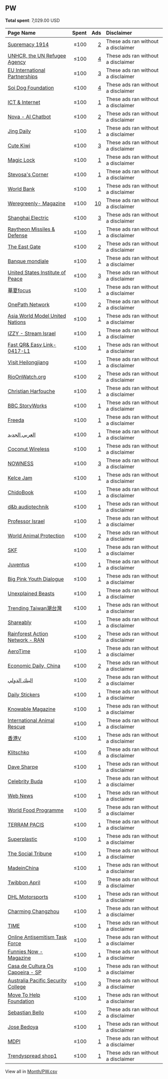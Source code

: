 ## PW
**Total spent**: 7,029.00 USD

|Page Name|Spent|Ads|Disclaimer|
|:---|---:|---:|:---|
|[Supremacy 1914](https://www.facebook.com/200480966638039)|≤100|[2](https://www.facebook.com/ads/library/?active_status=all&ad_type=political_and_issue_ads&country=PW&view_all_page_id=200480966638039&search_type=page&media_type=all)|These ads ran without a disclaimer|
|[UNHCR, the UN Refugee Agency](https://www.facebook.com/13204463437)|≤100|[4](https://www.facebook.com/ads/library/?active_status=all&ad_type=political_and_issue_ads&country=PW&view_all_page_id=13204463437&search_type=page&media_type=all)|These ads ran without a disclaimer|
|[EU International Partnerships](https://www.facebook.com/287842647957979)|≤100|[3](https://www.facebook.com/ads/library/?active_status=all&ad_type=political_and_issue_ads&country=PW&view_all_page_id=287842647957979&search_type=page&media_type=all)|These ads ran without a disclaimer|
|[Soi Dog Foundation](https://www.facebook.com/108625789179165)|≤100|[4](https://www.facebook.com/ads/library/?active_status=all&ad_type=political_and_issue_ads&country=PW&view_all_page_id=108625789179165&search_type=page&media_type=all)|These ads ran without a disclaimer|
|[ICT & Internet](https://www.facebook.com/110949418465229)|≤100|[1](https://www.facebook.com/ads/library/?active_status=all&ad_type=political_and_issue_ads&country=PW&view_all_page_id=110949418465229&search_type=page&media_type=all)|These ads ran without a disclaimer|
|[Nova - AI Chatbot](https://www.facebook.com/106348682400630)|≤100|[2](https://www.facebook.com/ads/library/?active_status=all&ad_type=political_and_issue_ads&country=PW&view_all_page_id=106348682400630&search_type=page&media_type=all)|These ads ran without a disclaimer|
|[Jing Daily](https://www.facebook.com/315543515306)|≤100|[1](https://www.facebook.com/ads/library/?active_status=all&ad_type=political_and_issue_ads&country=PW&view_all_page_id=315543515306&search_type=page&media_type=all)|These ads ran without a disclaimer|
|[Cute Kiwi](https://www.facebook.com/110463704610731)|≤100|[3](https://www.facebook.com/ads/library/?active_status=all&ad_type=political_and_issue_ads&country=PW&view_all_page_id=110463704610731&search_type=page&media_type=all)|These ads ran without a disclaimer|
|[Magic Lock](https://www.facebook.com/100738672408911)|≤100|[1](https://www.facebook.com/ads/library/?active_status=all&ad_type=political_and_issue_ads&country=PW&view_all_page_id=100738672408911&search_type=page&media_type=all)|These ads ran without a disclaimer|
|[Stevosa's Corner](https://www.facebook.com/103968065823281)|≤100|[1](https://www.facebook.com/ads/library/?active_status=all&ad_type=political_and_issue_ads&country=PW&view_all_page_id=103968065823281&search_type=page&media_type=all)|These ads ran without a disclaimer|
|[World Bank](https://www.facebook.com/153371894688575)|≤100|[1](https://www.facebook.com/ads/library/?active_status=all&ad_type=political_and_issue_ads&country=PW&view_all_page_id=153371894688575&search_type=page&media_type=all)|These ads ran without a disclaimer|
|[Weregreenly- Magazine](https://www.facebook.com/100374392742057)|≤100|[10](https://www.facebook.com/ads/library/?active_status=all&ad_type=political_and_issue_ads&country=PW&view_all_page_id=100374392742057&search_type=page&media_type=all)|These ads ran without a disclaimer|
|[Shanghai Electric](https://www.facebook.com/102415047928145)|≤100|[3](https://www.facebook.com/ads/library/?active_status=all&ad_type=political_and_issue_ads&country=PW&view_all_page_id=102415047928145&search_type=page&media_type=all)|These ads ran without a disclaimer|
|[Raytheon Missiles & Defense](https://www.facebook.com/722256984867966)|≤100|[1](https://www.facebook.com/ads/library/?active_status=all&ad_type=political_and_issue_ads&country=PW&view_all_page_id=722256984867966&search_type=page&media_type=all)|These ads ran without a disclaimer|
|[The East Gate](https://www.facebook.com/343786409509707)|≤100|[2](https://www.facebook.com/ads/library/?active_status=all&ad_type=political_and_issue_ads&country=PW&view_all_page_id=343786409509707&search_type=page&media_type=all)|These ads ran without a disclaimer|
|[Banque mondiale](https://www.facebook.com/155174084508744)|≤100|[1](https://www.facebook.com/ads/library/?active_status=all&ad_type=political_and_issue_ads&country=PW&view_all_page_id=155174084508744&search_type=page&media_type=all)|These ads ran without a disclaimer|
|[United States Institute of Peace](https://www.facebook.com/75608370019)|≤100|[3](https://www.facebook.com/ads/library/?active_status=all&ad_type=political_and_issue_ads&country=PW&view_all_page_id=75608370019&search_type=page&media_type=all)|These ads ran without a disclaimer|
|[華夏focus](https://www.facebook.com/103659765532260)|≤100|[1](https://www.facebook.com/ads/library/?active_status=all&ad_type=political_and_issue_ads&country=PW&view_all_page_id=103659765532260&search_type=page&media_type=all)|These ads ran without a disclaimer|
|[OnePath Network](https://www.facebook.com/771462172882741)|≤100|[2](https://www.facebook.com/ads/library/?active_status=all&ad_type=political_and_issue_ads&country=PW&view_all_page_id=771462172882741&search_type=page&media_type=all)|These ads ran without a disclaimer|
|[Asia World Model United Nations](https://www.facebook.com/1286486861452393)|≤100|[1](https://www.facebook.com/ads/library/?active_status=all&ad_type=political_and_issue_ads&country=PW&view_all_page_id=1286486861452393&search_type=page&media_type=all)|These ads ran without a disclaimer|
|[IZZY - Stream Israel](https://www.facebook.com/105962808801596)|≤100|[1](https://www.facebook.com/ads/library/?active_status=all&ad_type=political_and_issue_ads&country=PW&view_all_page_id=105962808801596&search_type=page&media_type=all)|These ads ran without a disclaimer|
|[Fast QR& Easy Link-0417-L1](https://www.facebook.com/116581421373488)|≤100|[1](https://www.facebook.com/ads/library/?active_status=all&ad_type=political_and_issue_ads&country=PW&view_all_page_id=116581421373488&search_type=page&media_type=all)|These ads ran without a disclaimer|
|[Visit Heilongjiang](https://www.facebook.com/100272095783585)|≤100|[1](https://www.facebook.com/ads/library/?active_status=all&ad_type=political_and_issue_ads&country=PW&view_all_page_id=100272095783585&search_type=page&media_type=all)|These ads ran without a disclaimer|
|[RioOnWatch.org](https://www.facebook.com/133945616646913)|≤100|[2](https://www.facebook.com/ads/library/?active_status=all&ad_type=political_and_issue_ads&country=PW&view_all_page_id=133945616646913&search_type=page&media_type=all)|These ads ran without a disclaimer|
|[Christian Harfouche](https://www.facebook.com/141271779363886)|≤100|[1](https://www.facebook.com/ads/library/?active_status=all&ad_type=political_and_issue_ads&country=PW&view_all_page_id=141271779363886&search_type=page&media_type=all)|These ads ran without a disclaimer|
|[BBC StoryWorks](https://www.facebook.com/1834313933459789)|≤100|[1](https://www.facebook.com/ads/library/?active_status=all&ad_type=political_and_issue_ads&country=PW&view_all_page_id=1834313933459789&search_type=page&media_type=all)|These ads ran without a disclaimer|
|[Freeda](https://www.facebook.com/1673669186277733)|≤100|[1](https://www.facebook.com/ads/library/?active_status=all&ad_type=political_and_issue_ads&country=PW&view_all_page_id=1673669186277733&search_type=page&media_type=all)|These ads ran without a disclaimer|
|[العربي الجديد](https://www.facebook.com/368119983327926)|≤100|[1](https://www.facebook.com/ads/library/?active_status=all&ad_type=political_and_issue_ads&country=PW&view_all_page_id=368119983327926&search_type=page&media_type=all)|These ads ran without a disclaimer|
|[Coconut Wireless](https://www.facebook.com/202655389892988)|≤100|[1](https://www.facebook.com/ads/library/?active_status=all&ad_type=political_and_issue_ads&country=PW&view_all_page_id=202655389892988&search_type=page&media_type=all)|These ads ran without a disclaimer|
|[NOWNESS](https://www.facebook.com/200226622453)|≤100|[3](https://www.facebook.com/ads/library/?active_status=all&ad_type=political_and_issue_ads&country=PW&view_all_page_id=200226622453&search_type=page&media_type=all)|These ads ran without a disclaimer|
|[Kelce Jam](https://www.facebook.com/116679401363112)|≤100|[1](https://www.facebook.com/ads/library/?active_status=all&ad_type=political_and_issue_ads&country=PW&view_all_page_id=116679401363112&search_type=page&media_type=all)|These ads ran without a disclaimer|
|[ChidoBook](https://www.facebook.com/110993941170214)|≤100|[1](https://www.facebook.com/ads/library/?active_status=all&ad_type=political_and_issue_ads&country=PW&view_all_page_id=110993941170214&search_type=page&media_type=all)|These ads ran without a disclaimer|
|[d&b audiotechnik](https://www.facebook.com/548577435509026)|≤100|[1](https://www.facebook.com/ads/library/?active_status=all&ad_type=political_and_issue_ads&country=PW&view_all_page_id=548577435509026&search_type=page&media_type=all)|These ads ran without a disclaimer|
|[Professor Israel](https://www.facebook.com/429957570419097)|≤100|[1](https://www.facebook.com/ads/library/?active_status=all&ad_type=political_and_issue_ads&country=PW&view_all_page_id=429957570419097&search_type=page&media_type=all)|These ads ran without a disclaimer|
|[World Animal Protection](https://www.facebook.com/19740928752)|≤100|[2](https://www.facebook.com/ads/library/?active_status=all&ad_type=political_and_issue_ads&country=PW&view_all_page_id=19740928752&search_type=page&media_type=all)|These ads ran without a disclaimer|
|[SKF](https://www.facebook.com/72149536933)|≤100|[1](https://www.facebook.com/ads/library/?active_status=all&ad_type=political_and_issue_ads&country=PW&view_all_page_id=72149536933&search_type=page&media_type=all)|These ads ran without a disclaimer|
|[Juventus](https://www.facebook.com/171522852874952)|≤100|[1](https://www.facebook.com/ads/library/?active_status=all&ad_type=political_and_issue_ads&country=PW&view_all_page_id=171522852874952&search_type=page&media_type=all)|These ads ran without a disclaimer|
|[Big Pink Youth Dialogue](https://www.facebook.com/117039841320523)|≤100|[1](https://www.facebook.com/ads/library/?active_status=all&ad_type=political_and_issue_ads&country=PW&view_all_page_id=117039841320523&search_type=page&media_type=all)|These ads ran without a disclaimer|
|[Unexplained Beasts](https://www.facebook.com/114184975000819)|≤100|[1](https://www.facebook.com/ads/library/?active_status=all&ad_type=political_and_issue_ads&country=PW&view_all_page_id=114184975000819&search_type=page&media_type=all)|These ads ran without a disclaimer|
|[Trending Taiwan潮台灣](https://www.facebook.com/1684724295099974)|≤100|[1](https://www.facebook.com/ads/library/?active_status=all&ad_type=political_and_issue_ads&country=PW&view_all_page_id=1684724295099974&search_type=page&media_type=all)|These ads ran without a disclaimer|
|[Shareably](https://www.facebook.com/1556259461269806)|≤100|[1](https://www.facebook.com/ads/library/?active_status=all&ad_type=political_and_issue_ads&country=PW&view_all_page_id=1556259461269806&search_type=page&media_type=all)|These ads ran without a disclaimer|
|[Rainforest Action Network - RAN](https://www.facebook.com/8002590959)|≤100|[2](https://www.facebook.com/ads/library/?active_status=all&ad_type=political_and_issue_ads&country=PW&view_all_page_id=8002590959&search_type=page&media_type=all)|These ads ran without a disclaimer|
|[AeroTime](https://www.facebook.com/479285342097950)|≤100|[1](https://www.facebook.com/ads/library/?active_status=all&ad_type=political_and_issue_ads&country=PW&view_all_page_id=479285342097950&search_type=page&media_type=all)|These ads ran without a disclaimer|
|[Economic Daily, China](https://www.facebook.com/112757083778788)|≤100|[2](https://www.facebook.com/ads/library/?active_status=all&ad_type=political_and_issue_ads&country=PW&view_all_page_id=112757083778788&search_type=page&media_type=all)|These ads ran without a disclaimer|
|[البنك الدولي](https://www.facebook.com/142329112477770)|≤100|[2](https://www.facebook.com/ads/library/?active_status=all&ad_type=political_and_issue_ads&country=PW&view_all_page_id=142329112477770&search_type=page&media_type=all)|These ads ran without a disclaimer|
|[Daily Stickers](https://www.facebook.com/2418643321715898)|≤100|[1](https://www.facebook.com/ads/library/?active_status=all&ad_type=political_and_issue_ads&country=PW&view_all_page_id=2418643321715898&search_type=page&media_type=all)|These ads ran without a disclaimer|
|[Knowable Magazine](https://www.facebook.com/1642929092406128)|≤100|[1](https://www.facebook.com/ads/library/?active_status=all&ad_type=political_and_issue_ads&country=PW&view_all_page_id=1642929092406128&search_type=page&media_type=all)|These ads ran without a disclaimer|
|[International Animal Rescue](https://www.facebook.com/8539814909)|≤100|[1](https://www.facebook.com/ads/library/?active_status=all&ad_type=political_and_issue_ads&country=PW&view_all_page_id=8539814909&search_type=page&media_type=all)|These ads ran without a disclaimer|
|[香港V](https://www.facebook.com/106170661628518)|≤100|[1](https://www.facebook.com/ads/library/?active_status=all&ad_type=political_and_issue_ads&country=PW&view_all_page_id=106170661628518&search_type=page&media_type=all)|These ads ran without a disclaimer|
|[Klitschko](https://www.facebook.com/285530825204)|≤100|[4](https://www.facebook.com/ads/library/?active_status=all&ad_type=political_and_issue_ads&country=PW&view_all_page_id=285530825204&search_type=page&media_type=all)|These ads ran without a disclaimer|
|[Dave Sharpe](https://www.facebook.com/101138836304674)|≤100|[1](https://www.facebook.com/ads/library/?active_status=all&ad_type=political_and_issue_ads&country=PW&view_all_page_id=101138836304674&search_type=page&media_type=all)|These ads ran without a disclaimer|
|[Celebrity Buda](https://www.facebook.com/100430122967931)|≤100|[1](https://www.facebook.com/ads/library/?active_status=all&ad_type=political_and_issue_ads&country=PW&view_all_page_id=100430122967931&search_type=page&media_type=all)|These ads ran without a disclaimer|
|[Web News](https://www.facebook.com/101289218907718)|≤100|[1](https://www.facebook.com/ads/library/?active_status=all&ad_type=political_and_issue_ads&country=PW&view_all_page_id=101289218907718&search_type=page&media_type=all)|These ads ran without a disclaimer|
|[World Food Programme](https://www.facebook.com/28312410177)|≤100|[5](https://www.facebook.com/ads/library/?active_status=all&ad_type=political_and_issue_ads&country=PW&view_all_page_id=28312410177&search_type=page&media_type=all)|These ads ran without a disclaimer|
|[TERRAM PACIS](https://www.facebook.com/312898778847834)|≤100|[1](https://www.facebook.com/ads/library/?active_status=all&ad_type=political_and_issue_ads&country=PW&view_all_page_id=312898778847834&search_type=page&media_type=all)|These ads ran without a disclaimer|
|[Superplastic](https://www.facebook.com/154680184946903)|≤100|[1](https://www.facebook.com/ads/library/?active_status=all&ad_type=political_and_issue_ads&country=PW&view_all_page_id=154680184946903&search_type=page&media_type=all)|These ads ran without a disclaimer|
|[The Social Tribune](https://www.facebook.com/1179605638874368)|≤100|[1](https://www.facebook.com/ads/library/?active_status=all&ad_type=political_and_issue_ads&country=PW&view_all_page_id=1179605638874368&search_type=page&media_type=all)|These ads ran without a disclaimer|
|[MadeinChina](https://www.facebook.com/102300279228311)|≤100|[1](https://www.facebook.com/ads/library/?active_status=all&ad_type=political_and_issue_ads&country=PW&view_all_page_id=102300279228311&search_type=page&media_type=all)|These ads ran without a disclaimer|
|[Twibbon April](https://www.facebook.com/110980888642151)|≤100|[9](https://www.facebook.com/ads/library/?active_status=all&ad_type=political_and_issue_ads&country=PW&view_all_page_id=110980888642151&search_type=page&media_type=all)|These ads ran without a disclaimer|
|[DHL Motorsports](https://www.facebook.com/121350964566751)|≤100|[1](https://www.facebook.com/ads/library/?active_status=all&ad_type=political_and_issue_ads&country=PW&view_all_page_id=121350964566751&search_type=page&media_type=all)|These ads ran without a disclaimer|
|[Charming Changzhou](https://www.facebook.com/101054365776547)|≤100|[1](https://www.facebook.com/ads/library/?active_status=all&ad_type=political_and_issue_ads&country=PW&view_all_page_id=101054365776547&search_type=page&media_type=all)|These ads ran without a disclaimer|
|[TIME](https://www.facebook.com/10606591490)|≤100|[1](https://www.facebook.com/ads/library/?active_status=all&ad_type=political_and_issue_ads&country=PW&view_all_page_id=10606591490&search_type=page&media_type=all)|These ads ran without a disclaimer|
|[Online Antisemitism Task Force](https://www.facebook.com/149290745229517)|≤100|[1](https://www.facebook.com/ads/library/?active_status=all&ad_type=political_and_issue_ads&country=PW&view_all_page_id=149290745229517&search_type=page&media_type=all)|These ads ran without a disclaimer|
|[Funnies Now - Magazine](https://www.facebook.com/104099512361482)|≤100|[1](https://www.facebook.com/ads/library/?active_status=all&ad_type=political_and_issue_ads&country=PW&view_all_page_id=104099512361482&search_type=page&media_type=all)|These ads ran without a disclaimer|
|[Casa de Cultura Os Capoeira - SP](https://www.facebook.com/117777647908592)|≤100|[1](https://www.facebook.com/ads/library/?active_status=all&ad_type=political_and_issue_ads&country=PW&view_all_page_id=117777647908592&search_type=page&media_type=all)|These ads ran without a disclaimer|
|[Australia Pacific Security College](https://www.facebook.com/110801873957389)|≤100|[3](https://www.facebook.com/ads/library/?active_status=all&ad_type=political_and_issue_ads&country=PW&view_all_page_id=110801873957389&search_type=page&media_type=all)|These ads ran without a disclaimer|
|[Move To Help Foundation](https://www.facebook.com/185561295623272)|≤100|[1](https://www.facebook.com/ads/library/?active_status=all&ad_type=political_and_issue_ads&country=PW&view_all_page_id=185561295623272&search_type=page&media_type=all)|These ads ran without a disclaimer|
|[Sebastian Bello](https://www.facebook.com/100490729492964)|≤100|[2](https://www.facebook.com/ads/library/?active_status=all&ad_type=political_and_issue_ads&country=PW&view_all_page_id=100490729492964&search_type=page&media_type=all)|These ads ran without a disclaimer|
|[Jose Bedoya](https://www.facebook.com/100979089555293)|≤100|[1](https://www.facebook.com/ads/library/?active_status=all&ad_type=political_and_issue_ads&country=PW&view_all_page_id=100979089555293&search_type=page&media_type=all)|These ads ran without a disclaimer|
|[MDPI](https://www.facebook.com/131189377574)|≤100|[1](https://www.facebook.com/ads/library/?active_status=all&ad_type=political_and_issue_ads&country=PW&view_all_page_id=131189377574&search_type=page&media_type=all)|These ads ran without a disclaimer|
|[Trendyspread shop1](https://www.facebook.com/111014438406253)|≤100|[1](https://www.facebook.com/ads/library/?active_status=all&ad_type=political_and_issue_ads&country=PW&view_all_page_id=111014438406253&search_type=page&media_type=all)|These ads ran without a disclaimer|

View all in [Month/PW.csv](../../MetaData/Month/PW.csv)
